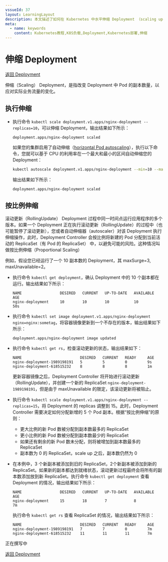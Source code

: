 ```yaml
---
vssueId: 37
layout: LearningLayout
description: 本文描述了如何在 Kubernetes 中水平伸缩 Deployment （scaling up / scaling down）
meta:
  - name: keywords
    content: Kubernetes教程,K8S负载,Deployment,Kubernetes部署,伸缩
---
```


# 伸缩 Deployment

<AdSenseTitle/>

[返回 Deployment](./#deployment-概述)

伸缩（Scaling） Deployment，是指改变 Deployment 中 Pod 的副本数量，以应对实际业务流量的变化。

<el-tabs type="border-card">

<el-tab-pane label="使用 kubectl 伸缩 Deployment">

<h2>执行伸缩</h2>

* 执行命令 `kubectl scale deployment.v1.apps/nginx-deployment --replicas=10`，可以伸缩 Deployment，输出结果如下所示：

  ```
  deployment.apps/nginx-deployment scaled
  ```
  如果您的集群启用了自动伸缩（[horizontal Pod autoscaling](https://kubernetes.io/docs/tasks/run-application/horizontal-pod-autoscale-walkthrough/)），执行以下命令，您就可以基于 CPU 的利用率在一个最大和最小的区间自动伸缩您的 Deployment：
  ``` sh
  kubectl autoscale deployment.v1.apps/nginx-deployment --min=10 --max=15 --cpu-percent=80
  ```
  输出结果如下所示：
  ```
  deployment.apps/nginx-deployment scaled
  ```

<h2>按比例伸缩</h2>

滚动更新（RollingUpdate） Deployment 过程中同一时间点运行应用程序的多个版本。如果一个 Deployment 正在执行滚动更新（RollingUpdate）的过程中（也可能暂停了滚动更新），您或者自动伸缩器（autoscaler）对该 Deployment 执行伸缩操作，此时，Deployment Controller 会按比例将新建的 Pod 分配到当前活动的 ReplicaSet（有 Pod 的 ReplicaSet） 中，以避免可能的风险。这种情况叫做按比例伸缩（Proportional Scaling）

例如，假设您已经运行了一个 10 副本数的 Deployment，其 maxSurge=3, maxUnavailable=2。

* 执行命令 `kubectl get deployment`，确认 Deployment 中的 10 个副本都在运行。输出结果如下所示：

  ```
  NAME                 DESIRED   CURRENT   UP-TO-DATE   AVAILABLE   AGE
  nginx-deployment     10        10        10           10          50s
  ```

* 执行命令 `kubectl set image deployment.v1.apps/nginx-deployment nginx=nginx:sometag`，将容器镜像更新到一个不存在的版本，输出结果如下所示：

  ```
  deployment.apps/nginx-deployment image updated
  ```

* 执行命令 `kubectl get rs`，检查滚动更新的状态，输出结果如下：
  ```
  NAME                          DESIRED   CURRENT   READY     AGE
  nginx-deployment-1989198191   5         5         0         9s
  nginx-deployment-618515232    8         8         8         1m
  ```
  更新容器镜像之后，Deployment Controller 将开始进行滚动更新（RollingUpdate），并创建一个新的 ReplicaSet `nginx-deployment-1989198191`，但是由于 maxUnavailable 的限定，该滚动更新将被阻止。

* 执行命令 `kubectl scale deployment.v1.apps/nginx-deployment --replicas=15`，将 Deployment 的 replicas 调整到 15。此时，Deployment Controller 需要决定如何分配新增的 5 个 Pod 副本。根据“按比例伸缩”的原则：
  * 更大比例的新 Pod 数被分配到副本数最多的 ReplicaSet
  * 更小比例的新 Pod 数被分配到副本数最少的 ReplicaSet
  * 如果还有剩余的新 Pod 数未分配，则将被增加到副本数最多的 ReplicaSet
  * 副本数为 0 的 ReplicaSet，scale up 之后，副本数仍然为 0

* 在本例中，3 个新副本被添加到旧的 ReplicaSet，2个新副本被添加到新的 ReplicaSet。如果新的副本都达到就绪状态，滚动更新过程最终会将所有的副本数添加放到新 ReplicaSet。执行命令 `kubectl get deployment` 查看 Deployment 的情况，输出结果如下所示：

  ```
  NAME                 DESIRED   CURRENT   UP-TO-DATE   AVAILABLE   AGE
  nginx-deployment     15        18        7            8           7m
  ```

  执行命令 `kubectl get rs` 查看 ReplicaSet 的情况，输出结果如下所示：
  ```
  NAME                          DESIRED   CURRENT   READY     AGE
  nginx-deployment-1989198191   7         7         0         7m
  nginx-deployment-618515232    11        11        11        7m
  ```

</el-tab-pane>

<el-tab-pane label="使用 Kuboard 伸缩 Deployment">
正在撰写中

</el-tab-pane>

</el-tabs>

[返回 Deployment](./#deployment-概述)
